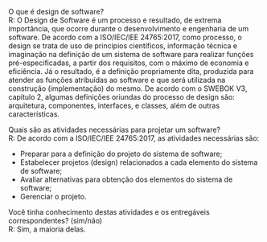 O que é design de software? <br/>
R: O Design de Software é um processo e resultado, de extrema importância, que ocorre durante o desenvolvimento e engenharia de um software. De acordo com a ISO/IEC/IEE 24765:2017, como processo, o design se trata de uso de princípios científicos, informação técnica e imaginação na definição de um sistema de software para realizar funções pré-especificadas, a partir dos requisitos, com o máximo de economia e eficiência. Já o resultado, é a definição propriamente dita, produzida para atender as funções atribuídas ao software e que será utilizada na construção (implementação) do mesmo. De acordo com o SWEBOK V3, capítulo 2, algumas definições oriundas do processo de design são: arquitetura, componentes, interfaces, e classes, além de outras características.

Quais são as atividades necessárias para projetar um software? <br/>
R: De acordo com a ISO/IEC/IEE 24765:2017, as atividades necessárias são:
- Preparar para a definição do projeto do sistema de software;
- Estabelecer projetos (design) relacionados a cada elemento do sistema de software;
- Avaliar alternativas para obtenção dos elementos do sistema de software;
- Gerenciar o projeto.

Você tinha conhecimento destas atividades e os entregáveis correspondentes? (sim/não) <br/>
R: Sim, a maioria delas.

